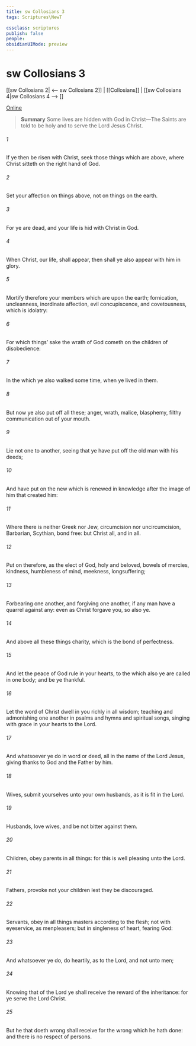 ```yaml
---
title: sw Collosians 3
tags: Scriptures\NewT

cssclass: scriptures
publish: false
people:
obsidianUIMode: preview
---
```


# sw Collosians 3
[[sw Collosians 2| <-- sw Collosians 2]] | [[Collosians]] | [[sw Collosians 4|sw Collosians 4 --> ]]

[Online](https://churchofjesuschrist.org/study/scriptures/nt/col/3?lang=eng)

> __Summary__
Some lives are hidden with God in Christ—The Saints are told to be holy and to serve the Lord Jesus Christ.

###### 1 
If ye then be risen with Christ, seek those things which are above, where Christ sitteth on the right hand of God.

###### 2 
Set your affection on things above, not on things on the earth.

###### 3 
For ye are dead, and your life is hid with Christ in God.

###### 4 
When Christ,  our life, shall appear, then shall ye also appear with him in glory.

###### 5 
Mortify therefore your members which are upon the earth; fornication, uncleanness, inordinate affection, evil concupiscence, and covetousness, which is idolatry:

###### 6 
For which things’ sake the wrath of God cometh on the children of disobedience:

###### 7 
In the which ye also walked some time, when ye lived in them.

###### 8 
But now ye also put off all these; anger, wrath, malice, blasphemy, filthy communication out of your mouth.

###### 9 
Lie not one to another, seeing that ye have put off the old man with his deeds;

###### 10 
And have put on the new  which is renewed in knowledge after the image of him that created him:

###### 11 
Where there is neither Greek nor Jew, circumcision nor uncircumcision, Barbarian, Scythian, bond  free: but Christ  all, and in all.

###### 12 
Put on therefore, as the elect of God, holy and beloved, bowels of mercies, kindness, humbleness of mind, meekness, longsuffering;

###### 13 
Forbearing one another, and forgiving one another, if any man have a quarrel against any: even as Christ forgave you, so also  ye.

###### 14 
And above all these things  charity, which is the bond of perfectness.

###### 15 
And let the peace of God rule in your hearts, to the which also ye are called in one body; and be ye thankful.

###### 16 
Let the word of Christ dwell in you richly in all wisdom; teaching and admonishing one another in psalms and hymns and spiritual songs, singing with grace in your hearts to the Lord.

###### 17 
And whatsoever ye do in word or deed,  all in the name of the Lord Jesus, giving thanks to God and the Father by him.

###### 18 
Wives, submit yourselves unto your own husbands, as it is fit in the Lord.

###### 19 
Husbands, love  wives, and be not bitter against them.

###### 20 
Children, obey  parents in all things: for this is well pleasing unto the Lord.

###### 21 
Fathers, provoke not your children  lest they be discouraged.

###### 22 
Servants, obey in all things  masters according to the flesh; not with eyeservice, as menpleasers; but in singleness of heart, fearing God:

###### 23 
And whatsoever ye do, do  heartily, as to the Lord, and not unto men;

###### 24 
Knowing that of the Lord ye shall receive the reward of the inheritance: for ye serve the Lord Christ.

###### 25 
But he that doeth wrong shall receive for the wrong which he hath done: and there is no respect of persons.

